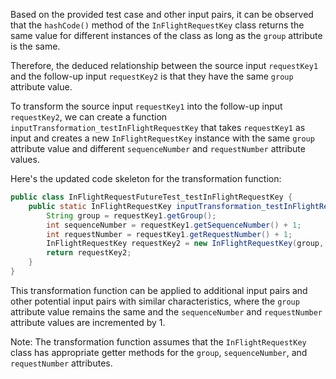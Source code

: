 Based on the provided test case and other input pairs, it can be observed that the `hashCode()` method of the `InFlightRequestKey` class returns the same value for different instances of the class as long as the `group` attribute is the same.

Therefore, the deduced relationship between the source input `requestKey1` and the follow-up input `requestKey2` is that they have the same `group` attribute value.

To transform the source input `requestKey1` into the follow-up input `requestKey2`, we can create a function `inputTransformation_testInFlightRequestKey` that takes `requestKey1` as input and creates a new `InFlightRequestKey` instance with the same `group` attribute value and different `sequenceNumber` and `requestNumber` attribute values.

Here's the updated code skeleton for the transformation function:

```java
public class InFlightRequestFutureTest_testInFlightRequestKey {
    public static InFlightRequestKey inputTransformation_testInFlightRequestKey(InFlightRequestKey requestKey1)  {
        String group = requestKey1.getGroup();
        int sequenceNumber = requestKey1.getSequenceNumber() + 1;
        int requestNumber = requestKey1.getRequestNumber() + 1;
        InFlightRequestKey requestKey2 = new InFlightRequestKey(group, sequenceNumber, requestNumber);
        return requestKey2;
    }
}
```

This transformation function can be applied to additional input pairs and other potential input pairs with similar characteristics, where the `group` attribute value remains the same and the `sequenceNumber` and `requestNumber` attribute values are incremented by 1.

Note: The transformation function assumes that the `InFlightRequestKey` class has appropriate getter methods for the `group`, `sequenceNumber`, and `requestNumber` attributes.